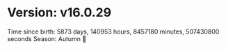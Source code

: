 # Version: v16.0.29
Time since birth: 5873 days, 140953 hours, 8457180 minutes, 507430800 seconds
Season: Autumn 🍁
